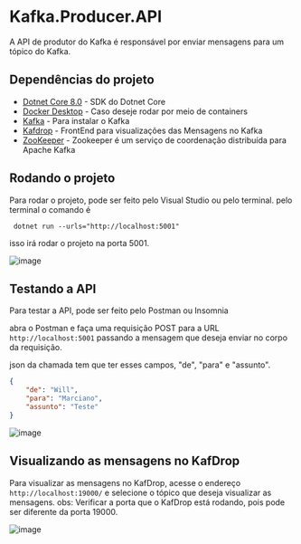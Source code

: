 # Kafka.Producer.API

A API de produtor do Kafka é responsável por enviar mensagens para um tópico do Kafka.

## Dependências do projeto

- [Dotnet Core 8.0](https://dotnet.microsoft.com/download/dotnet/3.1) - SDK do Dotnet Core
- [Docker Desktop](https://www.docker.com/products/docker-desktop) - Caso deseje rodar por meio de containers
- [Kafka](https://kafka.apache.org/quickstart) - Para instalar o Kafka
- [Kafdrop](https://github.com/obsidiandynamics/kafdrop) - FrontEnd para visualizações das Mensagens no Kafka
- [ZooKeeper](https://zookeeper.apache.org/) - Zookeeper é um serviço de coordenação distribuída para Apache Kafka


## Rodando o projeto

Para rodar o projeto, pode ser feito pelo Visual Studio ou pelo terminal.
pelo terminal o comando é 

```
 dotnet run --urls="http://localhost:5001"
```

isso irá rodar o projeto na porta 5001.

![image](https://github.com/WillMarciano/Kafka.Producer.API/assets/34887614/e95775be-992b-48ef-9b26-aa7046f66302)


## Testando a API

Para testar a API, pode ser feito pelo Postman ou Insomnia

abra o Postman e faça uma requisição POST para a URL `http://localhost:5001` passando a mensagem que deseja enviar no corpo da requisição.

json da chamada tem que ter esses campos, "de", "para" e "assunto".

```json
{
	"de": "Will",
	"para": "Marciano",
	"assunto": "Teste"
}
```



![image](https://github.com/WillMarciano/Kafka.Producer.API/assets/34887614/aa72aa18-7aaa-4e78-af03-07bb2673ab6b)



## Visualizando as mensagens no KafDrop

Para visualizar as mensagens no KafDrop, acesse o endereço `http://localhost:19000/` e selecione o tópico que deseja visualizar as mensagens.
obs: Verificar a porta que o KafDrop está rodando, pois pode ser diferente da porta 19000.

![image](https://github.com/WillMarciano/Kafka.Producer.API/assets/34887614/bd2bedeb-eb70-4a9d-ba63-696f7a3eada0)